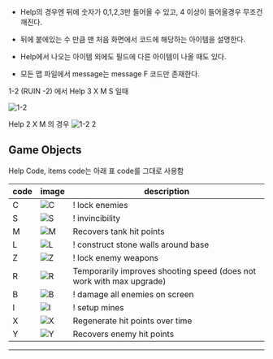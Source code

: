 
- Help의 경우엔 뒤에 숫자가 0,1,2,3만 들어올 수 있고, 4 이상이 들어올경우 무조건 깨진다.

- 뒤에 붙에있는 수 만큼 맨 처음 화면에서 코드에 해당하는 아이템을 설명한다.

- Help에서 나오는 아이템 외에도 필드에 다른 아이템이 나올 때도 있다.

- 모든 맵 파일에서 message는 message F 코드만 존재한다.


1-2 (RUIN -2) 에서
Help 3 X M S 일때

![1-2](https://github.com/jupiterbjy/OpenAT/assets/45421813/47fc86b7-ae07-4e1d-97d4-60041044fdce)

Help 2 X M 의 경우
![1-2 2](https://github.com/jupiterbjy/OpenAT/assets/45421813/6a094e83-45f2-49a5-8dec-be9ca355a326)


## Game Objects

Help Code, items code는 아래 표 code를 그대로 사용함

| code | image                                                                                           | description                                                          |
|------|-------------------------------------------------------------------------------------------------|----------------------------------------------------------------------|
| C    | ![C](https://github.com/jupiterbjy/OpenAT/assets/45421813/6e792a72-85b0-4076-bebe-432f1cc010f1) | ! lock enemies                                                       |
| S    | ![S](https://github.com/jupiterbjy/OpenAT/assets/45421813/02deccf2-cd0e-4978-a3f0-412e564b09ff) | ! invincibility                                                      |
| M    | ![M](https://github.com/jupiterbjy/OpenAT/assets/45421813/93088393-b98d-4d54-b025-22ba78e8769f) | Recovers tank hit points                                             |
| L    | ![L](https://github.com/jupiterbjy/OpenAT/assets/45421813/272936d8-18d7-4a2e-b29c-20c780ddcf44) | ! construct stone walls around base                                  |
| Z    | ![Z](https://github.com/jupiterbjy/OpenAT/assets/45421813/106aaaa3-3c21-4193-8b11-3bcda32c2387) | ! lock enemy weapons                                                 |
| R    | ![R](https://github.com/jupiterbjy/OpenAT/assets/45421813/da6bcd91-8e47-4fc6-a761-69828fe84ee3) | Temporarily improves shooting speed (does not work with max upgrade) |
| B    | ![B](https://github.com/jupiterbjy/OpenAT/assets/45421813/97b6bb11-b89a-47a4-b7d9-d8b6aee9a1f4) | ! damage all enemies on screen                                       |
| I    | ![I](https://github.com/jupiterbjy/OpenAT/assets/45421813/2c854d87-479d-46bf-a567-fd75c4d7efd9) | ! setup mines                                                        |
| X    | ![X](https://github.com/jupiterbjy/OpenAT/assets/45421813/2a885c67-1203-4ee1-864a-c55c16a9f6d4) | Regenerate hit points over time                                      |
| Y    | ![Y](https://github.com/jupiterbjy/OpenAT/assets/45421813/78e90725-1a16-4af9-a255-ded8e45b3525) | Recovers enemy hit points                                            |

---
